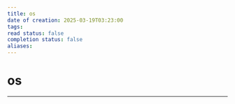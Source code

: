 ```yaml
---
title: os
date of creation: 2025-03-19T03:23:00
tags: 
read status: false
completion status: false
aliases:
---
```

# os
---
